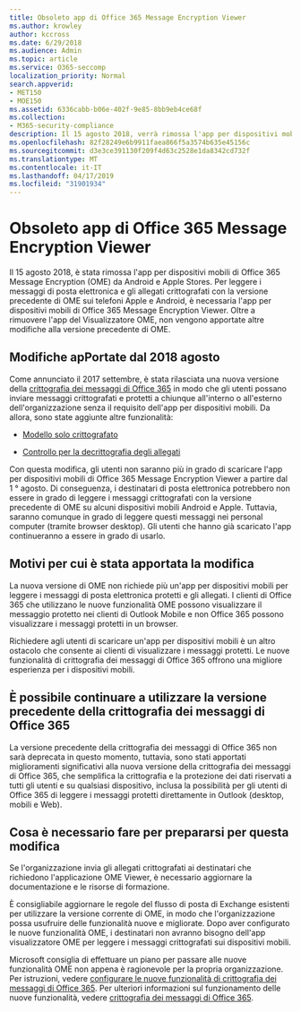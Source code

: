 ```yaml
---
title: Obsoleto app di Office 365 Message Encryption Viewer
ms.author: krowley
author: kccross
ms.date: 6/29/2018
ms.audience: Admin
ms.topic: article
ms.service: O365-seccomp
localization_priority: Normal
search.appverid:
- MET150
- MOE150
ms.assetid: 6336cabb-b06e-402f-9e85-8bb9eb4ce68f
ms.collection:
- M365-security-compliance
description: Il 15 agosto 2018, verrà rimossa l'app per dispositivi mobili di Office 365 Message Encryption (OME) da Android e Apple Store. Per leggere i messaggi di posta elettronica e gli allegati crittografati con la versione precedente di OME sui telefoni Apple e Android, è necessaria l'app per dispositivi mobili di Office 365 Message Encryption Viewer. Oltre a rimuovere l'app del Visualizzatore OME, non vengono apportate altre modifiche alla versione precedente di OME.
ms.openlocfilehash: 82f28249e6b9911faea866f5a3574b635e45156c
ms.sourcegitcommit: d3e3ce391130f209f4d63c2528e1da8342cd732f
ms.translationtype: MT
ms.contentlocale: it-IT
ms.lasthandoff: 04/17/2019
ms.locfileid: "31901934"
---
```

# <a name="deprecating-office-365-message-encryption-viewer-app"></a>Obsoleto app di Office 365 Message Encryption Viewer

Il 15 agosto 2018, è stata rimossa l'app per dispositivi mobili di Office 365 Message Encryption (OME) da Android e Apple Stores. Per leggere i messaggi di posta elettronica e gli allegati crittografati con la versione precedente di OME sui telefoni Apple e Android, è necessaria l'app per dispositivi mobili di Office 365 Message Encryption Viewer. Oltre a rimuovere l'app del Visualizzatore OME, non vengono apportate altre modifiche alla versione precedente di OME.
  
## <a name="changes-from-august-2018"></a>Modifiche apPortate dal 2018 agosto

Come annunciato il 2017 settembre, è stata rilasciata una nuova versione della [crittografia dei messaggi di Office 365](https://aka.ms/ome2017) in modo che gli utenti possano inviare messaggi crittografati e protetti a chiunque all'interno o all'esterno dell'organizzazione senza il requisito dell'app per dispositivi mobili. Da allora, sono state aggiunte altre funzionalità:
  
- [Modello solo crittografato](https://aka.ms/encryptonly)

- [Controllo per la decrittografia degli allegati](https://techcommunity.microsoft.com/t5/Security-Privacy-and-Compliance/Admin-control-for-attachments-now-available-in-Office-365/ba-p/204007)
    
Con questa modifica, gli utenti non saranno più in grado di scaricare l'app per dispositivi mobili di Office 365 Message Encryption Viewer a partire dal 1 ° agosto. Di conseguenza, i destinatari di posta elettronica potrebbero non essere in grado di leggere i messaggi crittografati con la versione precedente di OME su alcuni dispositivi mobili Android e Apple. Tuttavia, saranno comunque in grado di leggere questi messaggi nei personal computer (tramite browser desktop). Gli utenti che hanno già scaricato l'app continueranno a essere in grado di usarlo.
  
## <a name="why-this-change-was-made"></a>Motivi per cui è stata apportata la modifica

La nuova versione di OME non richiede più un'app per dispositivi mobili per leggere i messaggi di posta elettronica protetti e gli allegati. I clienti di Office 365 che utilizzano le nuove funzionalità OME possono visualizzare il messaggio protetto nei clienti di Outlook Mobile e non Office 365 possono visualizzare i messaggi protetti in un browser.
  
Richiedere agli utenti di scaricare un'app per dispositivi mobili è un altro ostacolo che consente ai clienti di visualizzare i messaggi protetti. Le nuove funzionalità di crittografia dei messaggi di Office 365 offrono una migliore esperienza per i dispositivi mobili.
  
## <a name="can-i-still-use-the-previous-version-of-office-365-message-encryption"></a>È possibile continuare a utilizzare la versione precedente della crittografia dei messaggi di Office 365

La versione precedente della crittografia dei messaggi di Office 365 non sarà deprecata in questo momento, tuttavia, sono stati apportati miglioramenti significativi alla nuova versione della crittografia dei messaggi di Office 365, che semplifica la crittografia e la protezione dei dati riservati a tutti gli utenti e su qualsiasi dispositivo, inclusa la possibilità per gli utenti di Office 365 di leggere i messaggi protetti direttamente in Outlook (desktop, mobili e Web). 
  
## <a name="what-do-i-need-to-do-to-prepare-for-this-change"></a>Cosa è necessario fare per prepararsi per questa modifica

Se l'organizzazione invia gli allegati crittografati ai destinatari che richiedono l'applicazione OME Viewer, è necessario aggiornare la documentazione e le risorse di formazione.
  
È consigliabile aggiornare le regole del flusso di posta di Exchange esistenti per utilizzare la versione corrente di OME, in modo che l'organizzazione possa usufruire delle funzionalità nuove e migliorate. Dopo aver configurato le nuove funzionalità OME, i destinatari non avranno bisogno dell'app visualizzatore OME per leggere i messaggi crittografati sui dispositivi mobili.
  
Microsoft consiglia di effettuare un piano per passare alle nuove funzionalità OME non appena è ragionevole per la propria organizzazione. Per istruzioni, vedere [configurare le nuove funzionalità di crittografia dei messaggi di Office 365](set-up-new-message-encryption-capabilities.md). Per ulteriori informazioni sul funzionamento delle nuove funzionalità, vedere [crittografia dei messaggi di Office 365](ome.md).
  

